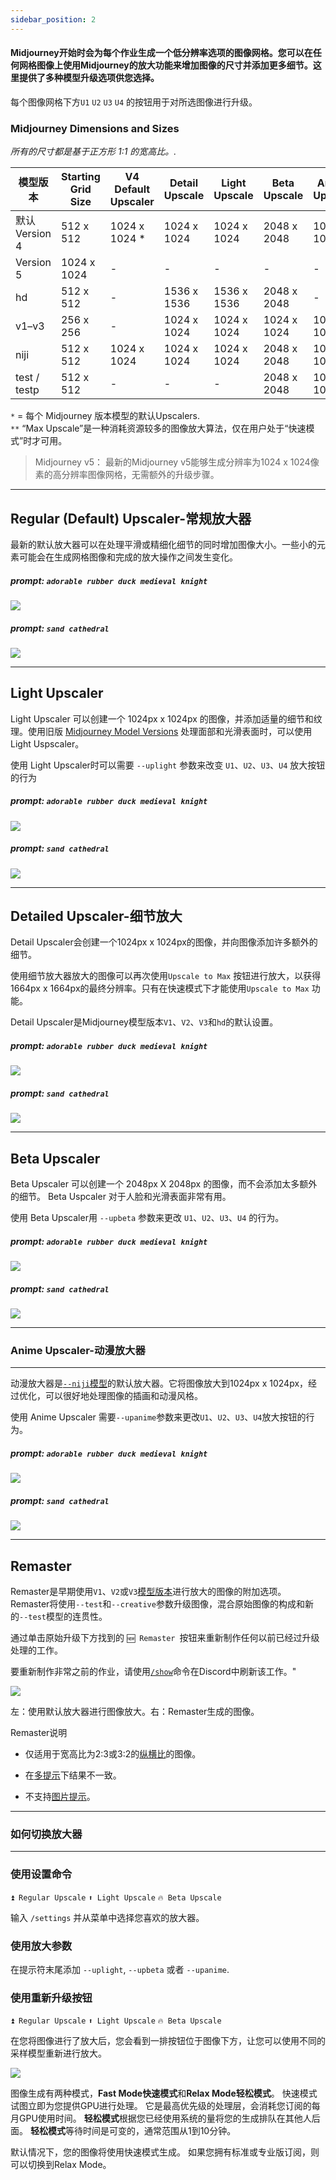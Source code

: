 ```yaml
---
sidebar_position: 2
---
```


#### Midjourney开始时会为每个作业生成一个低分辨率选项的图像网格。您可以在任何网格图像上使用Midjourney的放大功能来增加图像的尺寸并添加更多细节。这里提供了多种模型升级选项供您选择。

 每个图像网格下方`U1` `U2` `U3` `U4` 的按钮用于对所选图像进行升级。

### Midjourney Dimensions and Sizes

_所有的尺寸都是基于正方形 1:1 的宽高比。._

| 模型版本  | Starting Grid Size | V4 Default Upscaler | Detail Upscale | Light Upscale | Beta Upscale | Anime Upscale | Max Upscale** |
|----------------|--------------------|---------------------|----------------|---------------|--------------|---------------|---------------|
| 默认<br/>Version 4 | 512 x 512 | 1024 x 1024 * | 1024 x 1024 | 1024 x 1024 | 2048 x 2048 | 1024 x 1024 | - |
| Version 5 | 1024 x 1024 | - | - | - | - | - | - |
| hd | 512 x 512 | - | 1536 x 1536 | 1536 x 1536 | 2048 x 2048 | - | 1024 x 1024 |
| v1–v3 | 256 x 256 | - | 1024 x 1024 | 1024 x 1024 | 1024 x 1024 | 1024 x 1024 | 1664 x 1664 |
| niji | 512 x 512 | 1024 x 1024 | 1024 x 1024 | 1024 x 1024 | 2048 x 2048 | 1024 x 1024 | - |
| test / testp | 512 x 512 | - | - | - | 2048 x 2048 | 1024 x 1024 | - |

`*` = 每个 Midjourney 版本模型的默认Upscalers.  
`**` “Max Upscale”是一种消耗资源较多的图像放大算法，仅在用户处于“快速模式”时才可用。

> Midjourney v5：
最新的Midjourney v5能够生成分辨率为1024 x 1024像素的高分辨率图像网格，无需额外的升级步骤。

* * *

Regular (Default) Upscaler-常规放大器
--------------------------

最新的默认放大器可以在处理平滑或精细化细节的同时增加图像大小。一些小的元素可能会在生成网格图像和完成的放大操作之间发生变化。


##### prompt: `adorable rubber duck medieval knight`

![](http://rsfd8mmff.sabkt.gdipper.com/midjourney/MJ_Upscaler_Regular.png)

##### prompt: `sand cathedral`

![](http://rsfd8mmff.sabkt.gdipper.com/midjourney/MJ_Upscaler_Regular2.png)

* * *

Light Upscaler
--------------

Light Upscaler 可以创建一个 1024px x 1024px 的图像，并添加适量的细节和纹理。使用旧版 [Midjourney Model Versions](https://docs.midjourney.com/model-versions) 处理面部和光滑表面时，可以使用 Light Uspscaler。

使用 Light Upscaler时可以需要 `--uplight` 参数来改变 `U1`、`U2`、`U3`、`U4` 放大按钮的行为

##### prompt: `adorable rubber duck medieval knight`

![](http://rsfd8mmff.sabkt.gdipper.com/midjourney/MJ_Upscaler_light.png)

##### prompt: `sand cathedral`

![](http://rsfd8mmff.sabkt.gdipper.com/midjourney/MJ_Upscaler_Light2.png)

* * *

Detailed Upscaler-细节放大
-----------------

Detail Upscaler会创建一个1024px x 1024px的图像，并向图像添加许多额外的细节。

使用细节放大器放大的图像可以再次使用`Upscale to Max` 按钮进行放大，以获得1664px x 1664px的最终分辨率。只有在快速模式下才能使用`Upscale to Max` 功能。

Detail Upscaler是Midjourney模型版本`V1`、`V2`、`V3`和`hd`的默认设置。

##### prompt: `adorable rubber duck medieval knight`

![](http://rsfd8mmff.sabkt.gdipper.com/midjourney/MJ_Upscaler_Detailed.png)

##### prompt: `sand cathedral`

![](http://rsfd8mmff.sabkt.gdipper.com/midjourney/MJ_Upscaler_Detailed2.png)

* * *

Beta Upscaler
-------------


Beta Upscaler 可以创建一个 2048px X 2048px 的图像，而不会添加太多额外的细节。 Beta Uspcaler 对于人脸和光滑表面非常有用。

使用 Beta Upscaler用 `--upbeta` 参数来更改 `U1`、`U2`、`U3`、`U4` 的行为。

##### prompt: `adorable rubber duck medieval knight`

![](http://rsfd8mmff.sabkt.gdipper.com/midjourney/MJ_Upscaler_beta.png)

##### prompt: `sand cathedral`

![](http://rsfd8mmff.sabkt.gdipper.com/midjourney/MJ_Upscaler_Beta2.png)

* * *

### Anime Upscaler-动漫放大器

--------------

动漫放大器是[`--niji`模型](https://docs.midjourney.com/models)的默认放大器。它将图像放大到1024px x 1024px，经过优化，可以很好地处理图像的插画和动漫风格。

使用 Anime Upscaler 需要`--upanime`参数来更改`U1`、`U2`、`U3`、`U4`放大按钮的行为。

##### prompt: `adorable rubber duck medieval knight`

![](http://rsfd8mmff.sabkt.gdipper.com/midjourney/MJ_Upscaler_beta.png)

##### prompt: `sand cathedral`

![](http://rsfd8mmff.sabkt.gdipper.com/midjourney/MJ_Upscaler_Beta2.png)

* * *

Remaster
--------


Remaster是早期使用`V1`、`V2`或`V3`[模型版本](https://docs.midjourney.com/model-versions)进行放大的图像的附加选项。 Remaster将使用`--test`和`--creative`参数升级图像，混合原始图像的构成和新的`--test`模型的连贯性。

通过单击原始升级下方找到的 `🆕 Remaster `按钮来重新制作任何以前已经过升级处理的工作。

要重新制作非常之前的作业，请使用[`/show`](https://docs.midjourney.com/v1/docs/show-job)命令在Discord中刷新该工作。"

![](http://rsfd8mmff.sabkt.gdipper.com/midjourney/MJ_RemasterEx.png)

左：使用默认放大器进行图像放大。右：Remaster生成的图像。

Remaster说明

* 仅适用于宽高比为2:3或3:2的[纵横比](https://docs.midjourney.com/docs/aspect-ratios)的图像。

* 在[多提示](https://docs.midjourney.com/docs/multi-prompts)下结果不一致。

* 不支持[图片提示](https://docs.midjourney.com/v1/docs/image-prompts)。

* * *


### 如何切换放大器

-----------------------

### 使用设置命令

`⏫ Regular Upscale` `⬆️ Light Upscale` `🔥 Beta Upscale`

输入 `/settings` 并从菜单中选择您喜欢的放大器。

### 使用放大参数

在提示符末尾添加 `--uplight`, `--upbeta` 或者 `--upanime`.

### 使用重新升级按钮

`⏫ Regular Upscale` `⬆️ Light Upscale` `🔥 Beta Upscale`

在您将图像进行了放大后，您会看到一排按钮位于图像下方，让您可以使用不同的采样模型重新进行放大。

![](http://rsfd8mmff.sabkt.gdipper.com/midjourney/MJ_Upscaler_Interface.png)


图像生成有两种模式，**Fast Mode快速模式**和**Relax Mode轻松模式**。 快速模式试图立即为您提供GPU进行处理。 它是最高优先级的处理层，会消耗您订阅的每月GPU使用时间。 **轻松模式**根据您已经使用系统的量将您的生成排队在其他人后面。 **轻松模式**等待时间是可变的，通常范围从1到10分钟。

默认情况下，您的图像将使用快速模式生成。 如果您拥有标准或专业版订阅，则可以切换到Relax Mode。

